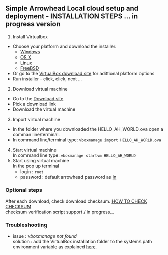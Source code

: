 ## Simple Arrowhead Local cloud setup and deployment - INSTALLATION STEPS ... in progress version
1) Install Virtualbox
  - Choose your platform and download the installer.
      - [Windows](https://download.virtualbox.org/virtualbox/6.1.18/VirtualBox-6.1.18-142142-Win.exe)
      - [OS X](https://download.virtualbox.org/virtualbox/6.1.18/VirtualBox-6.1.18-142142-OSX.dmg)
      - [Linux](https://www.virtualbox.org/wiki/Linux_Downloads)
      - [FreeBSD](https://docs.freebsd.org/en_US.ISO8859-1/books/handbook/virtualization-host-virtualbox.html)
  - Or go to the [VirtualBox download site](https://www.virtualbox.org/wiki/Downloads) for adittional platform options
  - Run installer - click, click, next ...
2) Download virtual machine <br />
  - Go to the [Download site](https://github.com/MaGaMeGa/helloVM)
  - Pick a download link
  - Download the virtual machine
3) Import virtual machine <br />
  - In the folder where you downloaded the HELLO_AH_WORLD.ova open a comman line/terminal.
  - In command line/terminal type: `vboxmanage import HELLO_AH_WORLD.ova`
4) Start virtual machine <br />
  In command line type: `vboxmanage startvm HELLO_AH_WORLD`
5) Start using virtual machine <br />
    In the pop up terminal 
   - login : `root`
   - password : default arrowhead password as [in](https://github.com/eclipse-arrowhead/core-java-spring#certificates)

### Optional steps
After each download, check download checksum. [HOW TO CHECK CHECKSUM](https://duckduckgo.com/?t=canonical&q=verifiy+download+checksum&ia=web) <br />
checksum verification script support / in progress...

### Troubleshooting
- issue : *vboxmanage not found*<br />
  solution : add the VirtualBox installation folder to the systems path environment variable as explained [here](https://stackoverflow.com/questions/44272416/how-to-add-a-folder-to-path-environment-variable-in-windows-10-with-screensho). <br />
  
